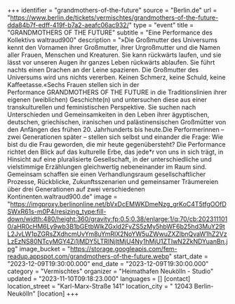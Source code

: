 +++
identifier = "grandmothers-of-the-future"
source = "Berlin.de"
url = "https://www.berlin.de/tickets/vermischtes/grandmothers-of-the-future-dda84b7f-edff-419f-b7a2-aeafc06ac932/"
type = "event"
title = "GRANDMOTHERS OF THE FUTURE"
subtitle = "Eine Performance des Kollektivs waltraud900"
description = "»Die Großmutter des Universums kennt den Vornamen ihrer Großmutter, ihrer Urgroßmutter und die Namen aller Frauen, Menschen und Kreaturen. Sie kann rückwärts laufen, und sie lässt vor unseren Augen ihr ganzes Leben rückwärts ablaufen. Sie führt nachts einen Drachen an der Leine spazieren. Die Großmutter des Universums wird uns nichts vererben. Keinen Schmerz, keine Schuld, keine Kaffeetasse.«Sechs Frauen stellen sich in der Performance GRANDMOTHERS OF THE FUTURE in die Traditionslinien ihrer eigenen (weiblichen) Geschichte(n) und untersuchen diese aus einer transkulturellen und feministischen Perspektive. Sie suchen nach Unterschieden und Gemeinsamkeiten in den Leben ihrer ägyptischen, deutschen, griechischen, iranischen und palästinensischen Großmütter von den Anfängen des frühen 20. Jahrhunderts bis heute.Die Performerinnen – zwei Generationen später – stellen sich selbst und einander die Frage: Wie bist du die Frau geworden, die mir heute gegenübersteht? Die Performance richtet den Blick auf das kulturelle Erbe, das jede*r von uns in sich trägt, in Hinsicht auf eine pluralisierte Gesellschaft, in der unterschiedliche und vielstimmige Erzählungen gleichwertig nebeneinander im Raum sind. Gemeinsam schaffen sie einen Verhandlungsraum gesellschaftlicher Prozesse, Rückblicke, Zukunftsszenarien und gemeinsamer Träumereien über drei Generationen auf zwei verschiedenen Kontinenten.waltraud900.de"
image = "https://imgproxy.berlinonline.net/bVxDcEMWKDmeNzg_grKoC4T5tfgOOfDSWxR61s-m0P4/resizing_type:fill-down/width:480/height:360/gravity:fp:0.5:0.38/enlarge:1/q:70/cb:2023111010/aHR0cHM6Ly9wb3B1bGEtbWlkZGxld2FyZS5zMy5hbWF6b25hd3MuY29tL2JvLW1pZGRsZXdhcmUvYm8uYmRlX2NoYW5uZWwuZXZlbnQvaW1hZ2VzLzEzNS80NTcyMGY4Zi1jMDY5LTRlNjItMjU4Ny1hMjU1ZTIwN2ZkNDYuanBn.jpg"
image_bucket = "https://storage.googleapis.com/fem-readup.appspot.com/grandmothers-of-the-future.webp"
start_date = "2023-12-09T19:30:00.000"
end_date = "2023-12-09T19:30:00.000"
category = "Vermischtes"
organizer = "Heimathafen Neukölln - Studio"
updated = "2023-11-10T09:18:23.000"
languages = []
[contact]
location_street = "Karl-Marx-Straße 141"
location_city = " 12043 Berlin-Neukölln"
[location]
+++
